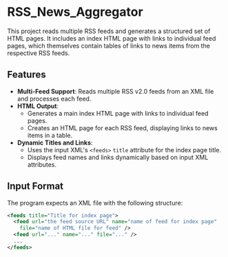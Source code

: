 # RSS_News_Aggregator

This project reads multiple RSS feeds and generates a structured set of HTML pages. It includes an index HTML page with links to individual feed pages, which themselves contain tables of links to news items from the respective RSS feeds.

## Features

- **Multi-Feed Support**: Reads multiple RSS v2.0 feeds from an XML file and processes each feed.
- **HTML Output**:
  - Generates a main index HTML page with links to individual feed pages.
  - Creates an HTML page for each RSS feed, displaying links to news items in a table.
- **Dynamic Titles and Links**:
  - Uses the input XML's `<feeds>` `title` attribute for the index page title.
  - Displays feed names and links dynamically based on input XML attributes.

## Input Format

The program expects an XML file with the following structure:
```xml
<feeds title="Title for index page">
  <feed url="the feed source URL" name="name of feed for index page"
    file="name of HTML file for feed" />
  <feed url="..." name="..." file="..." />
  ...
</feeds>
